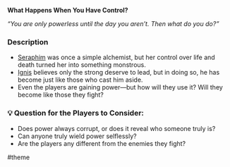**What Happens When You Have Control?**

*“You are only powerless until the day you aren’t. Then what do you do?”*

### Description

* [Seraphim](/npcs/vallence-npcs/iron-veil-npcs/seraphim-vos/seraphim-vos) was once a simple alchemist, but her control over life and death turned her into something monstrous.
* [Ignis](/npcs/vallence-npcs/iron-veil-npcs/ignis-luvten/ignis-luvten) believes only the strong deserve to lead, but in doing so, he has become just like those who cast him aside.
* Even the players are gaining power—but how will they use it? Will they become like those they fight?

### 💡 **Question for the Players to Consider:**

* Does power always corrupt, or does it reveal who someone truly is?
* Can anyone truly wield power selflessly?
* Are the players any different from the enemies they fight?

\#theme
